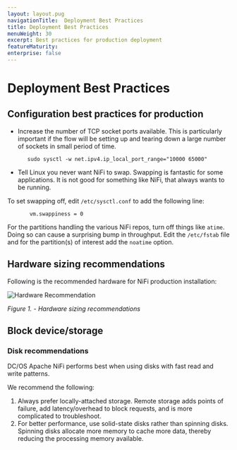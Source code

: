 ```yaml
---
layout: layout.pug
navigationTitle:  Deployment Best Practices
title: Deployment Best Practices
menuWeight: 30
excerpt: Best practices for production deployment
featureMaturity:
enterprise: false
---
```


# Deployment Best Practices

## Configuration best practices for production

  - Increase the number of TCP socket ports available. This is particularly important if the flow will be setting up and tearing down a large number of sockets in small period of time.

           sudo sysctl -w net.ipv4.ip_local_port_range="10000 65000"

  - Tell Linux you never want NiFi to swap. Swapping is fantastic for some applications. It is not good for something like NiFi, that always wants to be running.

To set swapping off, edit `/etc/sysctl.conf` to add the following line:

           vm.swappiness = 0

For the partitions handling the various NiFi repos, turn off things like `atime`. Doing so can cause a surprising bump in throughput. Edit the `/etc/fstab` file and for the partition(s) of interest add the `noatime` option.

## Hardware sizing recommendations

Following is the recommended hardware for NiFi production installation:

![Hardware Recommendation](../../service/HardwareRecommendation.png)

_Figure 1. - Hardware sizing recommendations_

## Block device/storage

### Disk recommendations

DC/OS Apache NiFi performs best when using disks with fast read and write patterns.

We recommend the following:

 1. Always prefer locally-attached storage. Remote storage adds points of failure, add latency/overhead to block requests, and is more complicated to troubleshoot.  
 2. For better performance, use solid-state disks rather than spinning disks. Spinning disks allocate more memory to cache more data, thereby reducing the processing memory available.
